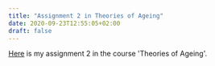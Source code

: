 ```yaml
---
title: "Assignment 2 in Theories of Ageing"
date: 2020-09-23T12:55:05+02:00
draft: false
---
```


[Here](/htmlfiles/201005-assignment-2-in-theories-of-ageing.html) is my assignment 2 in the course 'Theories of Ageing'.
